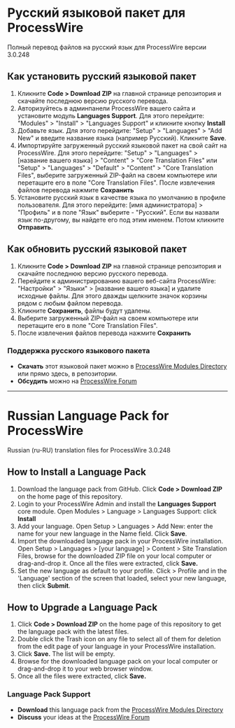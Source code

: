 # Русский языковой пакет для ProcessWire

Полный перевод файлов на русский язык для ProcessWire версии 3.0.248


## Как установить русский языковой пакет

1.  Кликните    **Code > Download ZIP** на главной странице репозитория и скачайте   последнюю версию русского перевода.
2. Авторизуйтесь в админпанели ProcessWire вашего сайта  и установите модуль **Languages Support**.
   Для этого перейдите:  "Modules" > "Install" > "Languages Support" и кликните кнопку **Install**
3. Добавьте язык.
   Для этого перейдите: "Setup" > "Languages" > "Add New" и введите название языка (например Русский). Кликните **Save**.
4. Импортируйте загруженный русский  языковой  пакет на свой сайт на ProcessWire.
   Для этого перейдите: "Setup" > "Languages" > [название вашего языка] > "Content" > "Core Translation Files" или "Setup" > "Languages" > "Default" > "Content" > "Core Translation Files", выберите загруженный ZIP-файл на своем компьютере или перетащите его в поле "Core Translation Files". После извлечения файлов перевода нажмите **Сохранить**
5. Установите русский язык в качестве языка по умолчанию в профиле пользователя.
   Для этого перейдите: [имя администратора]  > "Профиль" и в поле "Язык" выберите - "Русский". Если вы назвали язык по-другому, вы найдете его под этим именем. Потом кликните **Отправить**.


## Как обновить русский  языковой пакет

1. Кликните    **Code > Download ZIP** на главной странице репозитория и скачайте последнюю версию русского перевода.
2. Перейдите к администрированию вашего веб-сайта ProcessWire: "Настройки" > "Языки" > [название вашего языка] и удалите исходные файлы. Для этого дважды щелкните значок корзины рядом с любым файлом перевода.
3. Кликните **Сохранить**,  файлы будут удалены.
4. Выберите загруженный ZIP-файл на своем компьютере или перетащите его в поле "Core Translation Files". 
5. После извлечения файлов перевода нажмите **Сохранить**


### Поддержка русского языкового пакета

- **Скачать**  этот языковой пакет можно в  [ProcessWire Modules Directory](https://modules.processwire.com/modules/pwrussian/) или прямо здесь, в репозитории.
- **Обсудить** можно на [ProcessWire Forum](https://processwire.com/talk/topic/24342-russian-ru-ru-maintained/)

---

# Russian Language Pack for ProcessWire

Russian (ru-RU) translation files for ProcessWire 3.0.248

## How to Install a Language Pack

1. Download the language pack from GitHub.
   Click **Code > Download ZIP** on the home page of this repository.
2. Login to your ProcessWire Admin and install the **Languages Support** core module.
   Open Modules > Language > Languages Support: click **Install**
3. Add your language.
   Open Setup > Languages > Add New: enter the name for your new language in the Name field. Click **Save**.
4. Import the downloaded language pack in your ProcessWire installation.
   Open Setup > Languages > [your language] > Content > Site Translation Files,
   browse for the downloaded ZIP file on your local computer or drag-and-drop it. Once all the files were extracted, click **Save.**
5. Set the new language as default to your profile.
   Click > Profile and in the 'Language' section of the screen that loaded, select your new language, then click **Submit**.


## How to Upgrade a Language Pack

1. Click **Code > Download ZIP** on the home page of this repository to get the language pack with the latest files.
2. Double click the Trash icon on any file to select all of them for deletion from the edit page of your language in your ProcessWire installation. 
3. Click **Save.** The list will be empty.
4. Browse for the downloaded language pack on your local computer or drag-and-drop it to your web browser window.
5. Once all the files were extracted, click **Save.**


### Language Pack Support

- **Download** this language pack from the [ProcessWire Modules Directory](https://modules.processwire.com/modules/pwrussian/)
- **Discuss** your ideas at the [ProcessWire Forum](https://processwire.com/talk/topic/24342-russian-ru-ru-maintained/)
